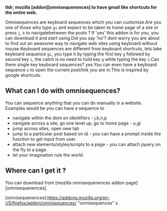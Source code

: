 __tldr; mozilla [addon][omnisequenences] to have gmail like shortcuts for the entire web.__

Omnisequences are keyboard sequences which you can customize.Are you one of those who type `gi` and expect to be taken to home page of a site or press `j`, `k` to navigatebetween the posts ? If 'yes' this addon is for you, you can download it and start using.Did you say 'no'? dont worry you are about to find out an awesome way to navigate web sites using keyboard without mouse.Keyboard sequences are different from keyboard shortcuts, lets take keyboard sequence `gi`, you type it by typing the first key `g` followed by second key `i`, the catch is no need to hold key `g` while typing the key `i`.Can there single key keyboard sequences? yes.You can even have a keyboard sequence `o` to open the current post/link you are in.This is inspired by google shortcuts.

## What can I do with omnisequences?

 You can sequence anything that you can do manually in a website. Examples would be you can have a sequence to

 * navigate within the dom on identifiers - j,k,n,p
 * navigate across a site, go one level up, go to home page - u,gi
 * jump across sites, open new tab
 * jump to a particular post based on id - you can have a prompt inside the function to get input from
user.
* attach new elements/styles/scripts to a page - you can attach jquery on the fly to a page.
* let your imagination rule the world.

## Where can I get it ?

You can download from [mozilla omnisequenences addon page][omnisequenences].

[omnisequenences]:https://addons.mozilla.org/en-US/firefox/addon/omnisequences/ "omnisequences"	s